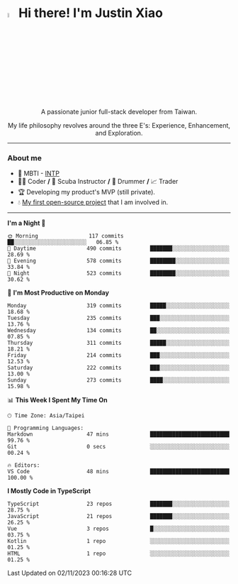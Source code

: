 # <img src="https://media.giphy.com/media/hvRJCLFzcasrR4ia7z/giphy.gif" width="5%">Hi there! I'm Justin Xiao
<p align="center">A passionate junior full-stack developer from Taiwan.  </p>
<p align="center">My life philosophy revolves around the three E's: Experience, Enhancement, and Exploration.</p>

---
### About me
- 👀 MBTI - [INTP](https://www.16personalities.com/intp-personality)
- 👨‍💻 Coder **/** 🤿 Scuba Instructor **/** 🥁 Drummer **/** 📈 Trader
- 🏆 Developing my product's MVP (still private).
- 💧 [My first open-source project](https://github.com/Game-as-a-Service/Game-Lobby-Web) that I am involved in.

---
<!--START_SECTION:waka-->
**I'm a Night 🦉** 

```text
🌞 Morning                117 commits         ██░░░░░░░░░░░░░░░░░░░░░░░   06.85 % 
🌆 Daytime                490 commits         ███████░░░░░░░░░░░░░░░░░░   28.69 % 
🌃 Evening                578 commits         ████████░░░░░░░░░░░░░░░░░   33.84 % 
🌙 Night                  523 commits         ████████░░░░░░░░░░░░░░░░░   30.62 % 
```
📅 **I'm Most Productive on Monday** 

```text
Monday                   319 commits         █████░░░░░░░░░░░░░░░░░░░░   18.68 % 
Tuesday                  235 commits         ███░░░░░░░░░░░░░░░░░░░░░░   13.76 % 
Wednesday                134 commits         ██░░░░░░░░░░░░░░░░░░░░░░░   07.85 % 
Thursday                 311 commits         █████░░░░░░░░░░░░░░░░░░░░   18.21 % 
Friday                   214 commits         ███░░░░░░░░░░░░░░░░░░░░░░   12.53 % 
Saturday                 222 commits         ███░░░░░░░░░░░░░░░░░░░░░░   13.00 % 
Sunday                   273 commits         ████░░░░░░░░░░░░░░░░░░░░░   15.98 % 
```


📊 **This Week I Spent My Time On** 

```text
🕑︎ Time Zone: Asia/Taipei

💬 Programming Languages: 
Markdown                 47 mins             █████████████████████████   99.76 % 
Git                      0 secs              ░░░░░░░░░░░░░░░░░░░░░░░░░   00.24 % 

🔥 Editors: 
VS Code                  48 mins             █████████████████████████   100.00 % 
```

**I Mostly Code in TypeScript** 

```text
TypeScript               23 repos            ███████░░░░░░░░░░░░░░░░░░   28.75 % 
JavaScript               21 repos            ███████░░░░░░░░░░░░░░░░░░   26.25 % 
Vue                      3 repos             █░░░░░░░░░░░░░░░░░░░░░░░░   03.75 % 
Kotlin                   1 repo              ░░░░░░░░░░░░░░░░░░░░░░░░░   01.25 % 
HTML                     1 repo              ░░░░░░░░░░░░░░░░░░░░░░░░░   01.25 % 
```




 Last Updated on 02/11/2023 00:16:28 UTC
<!--END_SECTION:waka-->
